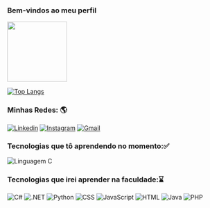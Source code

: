 ### Bem-vindos ao meu perfil

<div align=>
  <a href="https://github.com/ThauanMiranda">
  <img height="138em" src="https://github-readme-stats.vercel.app/api?username=ThauanMiranda&show_icons=true&theme=dracula&include_all_commits=true&count_private=true"/>
    
[![Top Langs](https://github-readme-stats.vercel.app/api/top-langs/?username=ThauanMiranda&layout=compact&theme=radical)](https://github.com/anuraghazra/github-readme-stats)

  
  

### Minhas Redes: 🌎

[![Linkedin](https://img.shields.io/badge/LinkedIn-0077B5?style=for-the-badge&logo=linkedin&logoColor=white)](https://www.linkedin.com/in/thauan-miranda-490923235/)
[![Instagram](https://img.shields.io/badge/Instagram-E4405F?style=for-the-badge&logo=instagram&logoColor=white)](https://www.instagram.com/thauan_mirandaa/)
[![Gmail](https://img.shields.io/badge/Gmail-D14836?style=for-the-badge&logo=gmail&logoColor=white)](thauan10saopaulo@gmail.com)


### Tecnologias que tô aprendendo no momento:✅

![Linguagem C](https://img.shields.io/badge/C-00599C?style=for-the-badge&logo=c&logoColor=white)
    
### Tecnologias que irei aprender na faculdade:⌛
    
![C#](https://img.shields.io/badge/C%23-239120?style=for-the-badge&logo=c-sharp&logoColor=white)
![.NET](https://img.shields.io/badge/.NET-5C2D91?style=for-the-badge&logo=.net&logoColor=white)
![Python](https://img.shields.io/badge/Python-3776AB?style=for-the-badge&logo=python&logoColor=white)
![CSS](https://img.shields.io/badge/CSS-239120?&style=for-the-badge&logo=css3&logoColor=white)
![JavaScript](https://img.shields.io/badge/JavaScript-F7DF1E?style=for-the-badge&logo=javascript&logoColor=black)
![HTML](https://img.shields.io/badge/HTML5-E34F26?style=for-the-badge&logo=html5&logoColor=white)
![Java](https://img.shields.io/badge/Java-ED8B00?style=for-the-badge&logo=java&logoColor=white)
![PHP](https://img.shields.io/badge/PHP-777BB4?style=for-the-badge&logo=php&logoColor=white)

